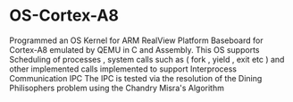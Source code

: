 # OS-Cortex-A8
Programmed an  OS Kernel for ARM RealView Platform Baseboard for Cortex-A8 emulated by QEMU in C and Assembly.
This OS supports  Scheduling of processes , system calls such as ( fork , yield , exit etc )  and other implemented calls implemented to support Interprocess Communication IPC 
The IPC is tested via the resolution of the Dining Philisophers problem using the Chandry Misra's Algorithm 
